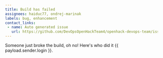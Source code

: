 ```yaml
---
title: Build has failed
assignees: haiduc77, ondrej-marinak
labels: bug, enhancement
contact_links:
 - name: Auto generated issue
   url: https://github.com/DevOpsOpenHackTeam4/openhack-devops-team/issues/new?title=Bug+fix&projects=DevOpsOpenHackTeam4/1
---
```

Someone just broke the build, oh no! Here's who did it {{ payload.sender.login }}.
